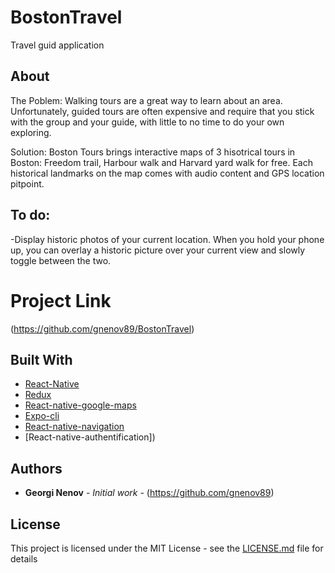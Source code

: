 # BostonTravel

Travel guid application 
## About 

The Poblem: Walking tours are a great way to learn about an area. Unfortunately, guided tours are often expensive and require that you stick with the group and your guide, with little to no time to do your own exploring. 

Solution: Boston Tours brings interactive maps of 3 hisotrical tours in Boston: Freedom trail, Harbour walk and Harvard yard walk for free. Each  historical landmarks on the map comes with audio content and GPS location pitpoint. 

## To do:
-Display historic photos of your current location. When you hold your phone up, you can overlay a historic picture over your current view and slowly toggle between the two.




# Project Link

(https://github.com/gnenov89/BostonTravel)




## Built With
* [React-Native](https://reactnative.dev/?source=post_page-----6e8a2396eea1----------------------/)
* [Redux](https://redux.js.org/)
* [React-native-google-maps](https://github.com/react-native-community/react-native-maps)
* [Expo-cli](https://docs.expo.io/versions/latest/workflow/expo-cli/)
* [React-native-navigation]()
* [React-native-authentification])







## Authors

* **Georgi Nenov** - *Initial work* - (https://github.com/gnenov89)



## License

This project is licensed under the MIT License - see the [LICENSE.md](LICENSE.md) file for details



